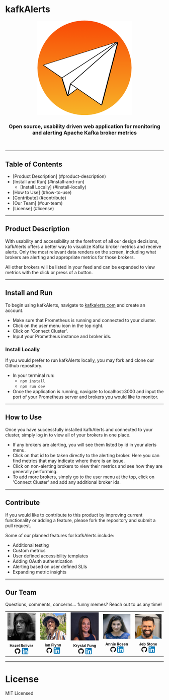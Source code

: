 # kafkAlerts

<p align="center">
  <img src="client/src/assets/orange-logo.png" width=300px />
</p>
<h3 align="center">Open source, usability driven web application for monitoring and alerting Apache Kafka broker metrics</h3>
</br>

---

## Table of Contents

- [Product Description] (#product-description)
- [Install and Run] (#install-and-run)
  - [Install Locally] (#install-locally)
- [How to Use] (#how-to-use)
- [Contribute] (#contribute)
- [Our Team] (#our-team)
- [License] (#license)

---

## Product Description

With usability and accessibility at the forefront of all our design decisions, kafkAlerts offers a better way to visualize Kafka broker metrics and receive alerts. Only the most relevant data renders on the screen, including what brokers are alerting and appropriate metrics for those brokers.

All other brokers will be listed in your feed and can be expanded to view metrics with the click or press of a button.

---

## Install and Run

To begin using kafkAlerts, navigate to <a href="http://www.kafkAlerts.com">kafkalerts.com</a> and create an account.

- Make sure that Prometheus is running and connected to your cluster.
- Click on the user menu icon in the top right.
- Click on 'Connect Cluster'.
- Input your Prometheus instance and broker ids.

### Install Locally

If you would prefer to run kafkAlerts locally, you may fork and clone our Github repository.

- In your terminal run:
  - `npm install`
  - `npm run dev`
- Once the application is running, navigate to localhost:3000 and input the port of your Prometheus server and brokers you would like to monitor.

---

## How to Use

Once you have successfully installed kafkAlerts and connected to your cluster, simply log in to view all of your brokers in one place.

- If any brokers are alerting, you will see them listed by id in your alerts menu.
- Click on that id to be taken directly to the alerting broker. Here you can find metrics that may indicate where there is an issue.
- Click on non-alerting brokers to view their metrics and see how they are generally performing.
- To add more brokers, simply go to the user menu at the top, click on 'Connect Cluster' and add any additional broker ids.

---

## Contribute

If you would like to contribute to this product by improving current functionality or adding a feature, please fork the repository and submit a pull request.

Some of our planned features for kafkAlerts include:

- Additional testing
- Custom metrics
- User defined accessibility templates
- Adding OAuth authentication
- Alerting based on user defined SLIs
- Expanding metric insights

---

## Our Team

Questions, comments, concerns... funny memes? Reach out to us any time!

<table align="center">
  <tr>
    <td align="center">
      <img src="client/src/assets/headshots/hazel-headshot.jpg" width="140px;" alt="Hazel Bolivar's headshot"/>
      <br />
      <sub><b>Hazel Bolivar</b></sub>
      <br />
      <a href="https://github.com/hazelbolivar"><img src="client/src/assets/icons/github-logo.png" width="20px;" alt="Github"/></a>
      <a href="https://www.linkedin.com/in/hazelbolivar/"><img src="client/src/assets/icons/linkedIn-logo.png" width="20px;" alt="LinkedIn"/></a>
    </td>
    <td align="center">
      <img src="client/src/assets/headshots/ian-headshot.jpg" width="140px;" alt="Ian Flynn's headshot"/>
      <br />
      <sub><b>Ian Flynn</b></sub>
      <br />
      <a href="https://github.com/ian-flynn"><img src="client/src/assets/icons/github-logo.png" width="20px;" alt="Github"/></a>
      <a href="https://www.linkedin.com/in/ianrflynn/"><img src="client/src/assets/icons/linkedIn-logo.png" width="20px;" alt="LinkedIn"/></a>
    </td>
    <td align="center">
      <img src="client/src/assets/headshots/krystal-headshot.jpg" width="140px;" alt="Krystal Fung's headshot"/>
      <br />
      <sub><b>Krystal Fung</b></sub>
      <br />
      <a href="https://github.com/klfung7"><img src="client/src/assets/icons/github-logo.png" width="20px;" alt="Github"/></a>
      <a href="https://www.linkedin.com/in/krystal-fung/"><img src="client/src/assets/icons/linkedIn-logo.png" width="20px;" alt="LinkedIn"/></a>
    </td>
     <td align="center">
      <img src="client/src/assets/headshots/annie-headshot.png" width="140px;" alt="Annie Rosen's headshot"/>
      <br />
      <sub><b>Annie Rosen</b></sub>
      <br />
      <a href="https://github.com/mezzocarattere"><img src="client/src/assets/icons/github-logo.png" width="20px;" alt="Github"/></a>
      <a href="https://www.linkedin.com/in/rosen-annie/"><img src="client/src/assets/icons/linkedIn-logo.png" width="20px;" alt="LinkedIn"/></a>
    </td>
    <td align="center">
      <img src="client/src/assets/headshots/jeb-headshot.png" width="140px;" alt="Jeb Stone's headshot"/>
      <br />
      <sub><b>Jeb Stone</b></sub>
      <br />
      <a href="https://github.com/jeb-stone"><img src="client/src/assets/icons/github-logo.png" width="20px;" alt="Github"/></a>
      <a href="https://www.linkedin.com/in/jeb-stone/"><img src="client/src/assets/icons/linkedIn-logo.png" width="20px;" alt="LinkedIn"/></a>
    </td>
  </tr>
</table>

---

# License

MIT Licensed
